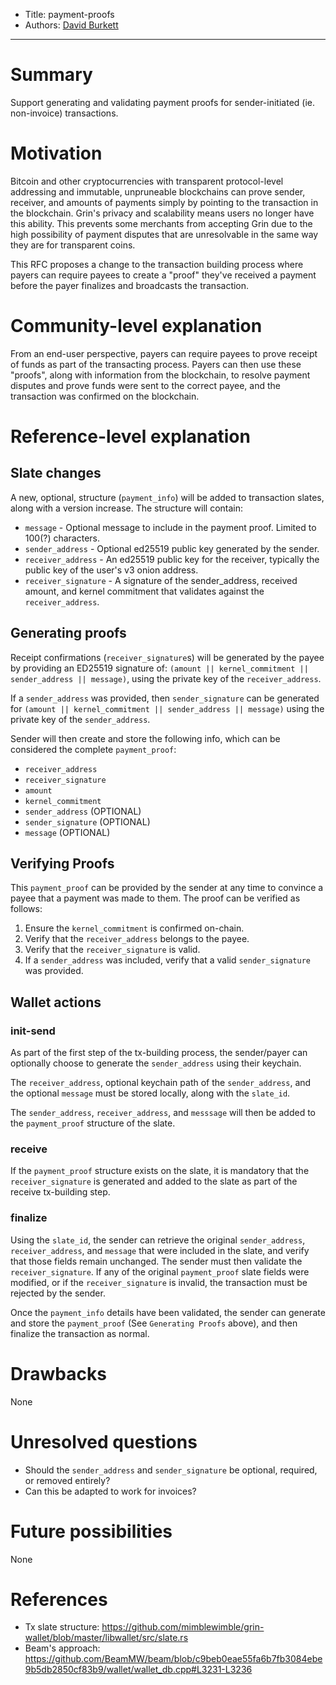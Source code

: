 - Title: payment-proofs
- Authors: [David Burkett](mailto:davidburkett38@gmail.com)

---

# Summary
[summary]: #summary

Support generating and validating payment proofs for sender-initiated (ie. non-invoice) transactions. 

# Motivation
[motivation]: #motivation

Bitcoin and other cryptocurrencies with transparent protocol-level addressing and immutable, unpruneable blockchains can prove sender, receiver, and amounts of payments simply by pointing to the transaction in the blockchain.
Grin's privacy and scalability means users no longer have this ability. This prevents some merchants from accepting Grin due to the high possibility of payment disputes that are unresolvable in the same way they are for transparent coins.

This RFC proposes a change to the transaction building process where payers can require payees to create a "proof" they've received a payment before the payer finalizes and broadcasts the transaction.

# Community-level explanation
[community-level-explanation]: #community-level-explanation

From an end-user perspective, payers can require payees to prove receipt of funds as part of the transacting process.
Payers can then use these "proofs", along with information from the blockchain, to resolve payment disputes and prove funds were sent to the correct payee, and the transaction was confirmed on the blockchain.

# Reference-level explanation
[reference-level-explanation]: #reference-level-explanation

## Slate changes

A new, optional, structure (`payment_info`) will be added to transaction slates, along with a version increase. The structure will contain:

* `message` - Optional message to include in the payment proof. Limited to 100(?) characters.
* `sender_address` - Optional ed25519 public key generated by the sender.
* `receiver_address` - An ed25519 public key for the receiver, typically the public key of the user's v3 onion address.
* `receiver_signature` - A signature of the sender_address, received amount, and kernel commitment that validates against the `receiver_address`. 

## Generating proofs

Receipt confirmations (`receiver_signature`s) will be generated by the payee by providing an ED25519 signature of: `(amount || kernel_commitment || sender_address || message)`, using the private key of the `receiver_address`.

If a `sender_address` was provided, then `sender_signature` can be generated for `(amount || kernel_commitment || sender_address || message)` using the private key of the `sender_address`.

Sender will then create and store the following info, which can be considered the complete `payment_proof`:

* `receiver_address`
* `receiver_signature`
* `amount`
* `kernel_commitment`
* `sender_address` (OPTIONAL)
* `sender_signature` (OPTIONAL)
* `message` (OPTIONAL)

## Verifying Proofs

This `payment_proof` can be provided by the sender at any time to convince a payee that a payment was made to them. The proof can be verified as follows:

1. Ensure the `kernel_commitment` is confirmed on-chain.
2. Verify that the `receiver_address` belongs to the payee.
3. Verify that the `receiver_signature` is valid.
4. If a `sender_address` was included, verify that a valid `sender_signature` was provided.

## Wallet actions
### init-send

As part of the first step of the tx-building process, the sender/payer can optionally choose to generate the `sender_address` using their keychain. 

The `receiver_address`, optional keychain path of the `sender_address`, and the optional `message` must be stored locally, along with the `slate_id`.

The `sender_address`, `receiver_address`, and `messsage` will then be added to the `payment_proof` structure of the slate.

### receive

If the `payment_proof` structure exists on the slate, it is mandatory that the `receiver_signature` is generated and added to the slate as part of the receive tx-building step.

### finalize

Using the `slate_id`, the sender can retrieve the original `sender_address`, `receiver_address`, and `message` that were included in the slate, and verify that those fields remain unchanged. The sender must then validate the `receiver_signature`. If any of the original `payment_proof` slate fields were modified, or if the `receiver_signature` is invalid, the transaction must be rejected by the sender.

Once the `payment_info` details have been validated, the sender can generate and store the `payment_proof` (See `Generating Proofs` above), and then finalize the transaction as normal.

# Drawbacks
[drawbacks]: #drawbacks

None

# Unresolved questions
[unresolved-questions]: #unresolved-questions

* Should the `sender_address` and `sender_signature` be optional, required, or removed entirely?
* Can this be adapted to work for invoices?

# Future possibilities
[future-possibilities]: #future-possibilities

None

# References
[references]: #references

* Tx slate structure: https://github.com/mimblewimble/grin-wallet/blob/master/libwallet/src/slate.rs
* Beam's approach: https://github.com/BeamMW/beam/blob/c9beb0eae55fa6b7fb3084ebe9b5db2850cf83b9/wallet/wallet_db.cpp#L3231-L3236

